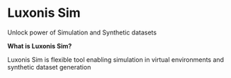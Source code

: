 # Luxonis Sim
Unlock power of Simulation and Synthetic datasets

**What is Luxonis Sim?**

Luxonis Sim is flexible tool enabling simulation in virtual environments and synthetic dataset generation


